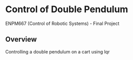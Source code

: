 # Control of Double Pendulum

ENPM667 (Control of Robotic Systems) - Final Project

## Overview
Controlling a double pendulum on a cart using lqr
